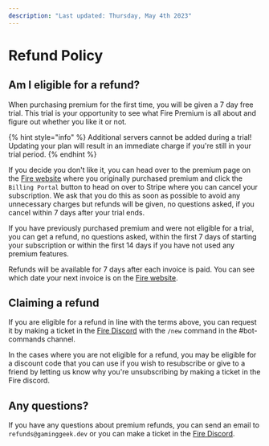 ```yaml
---
description: "Last updated: Thursday, May 4th 2023"
---
```


# Refund Policy

## Am I eligible for a refund?

When purchasing premium for the first time, you will be given a 7 day free trial. This trial is your opportunity to see what Fire Premium is all about and figure out whether you like it or not.

{% hint style="info" %}
Additional servers cannot be added during a trial! Updating your plan will result in an immediate charge if you're still in your trial period.
{% endhint %}

If you decide you don't like it, you can head over to the premium page on the [Fire website](https://getfire.bot) where you originally purchased premium and click the `Billing Portal` button to head on over to Stripe where you can cancel your subscription. We ask that you do this as soon as possible to avoid any unnecessary charges but refunds will be given, no questions asked, if you cancel within 7 days after your trial ends.

If you have previously purchased premium and were not eligible for a trial, you can get a refund, no questions asked, within the first 7 days of starting your subscription or within the first 14 days if you have not used any premium features.

Refunds will be available for 7 days after each invoice is paid. You can see which date your next invoice is on the [Fire website](https://getfire.bot/user/premium).

## Claiming a refund

If you are eligible for a refund in line with the terms above, you can request it by making a ticket in the [Fire Discord](https://inv.wtf/fire) with the `/new` command in the #bot-commands channel.

In the cases where you are not eligible for a refund, you may be eligible for a discount code that you can use if you wish to resubscribe or give to a friend by letting us know why you're unsubscribing by making a ticket in the Fire discord.

## Any questions?

If you have any questions about premium refunds, you can send an email to `refunds@gaminggeek.dev` or you can make a ticket in the [Fire Discord](https://inv.wtf/fire).
